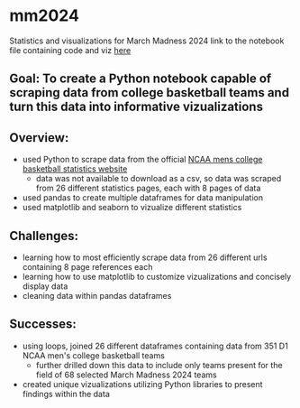# mm2024
Statistics and visualizations for March Madness 2024 link to the notebook file containing code and viz [here](https://github.com/calebs15/mm2024/blob/main/Data_Scraping.ipynb)

## Goal: To create a Python notebook capable of scraping data from college basketball teams and turn this data into informative vizualizations

## Overview:
- used Python to scrape data from the official [NCAA mens college basketball statistics website](https://www.ncaa.com/stats/basketball-men/d1/current/team/145)
  - data was not available to download as a csv, so data was scraped from 26 different statistics pages, each with 8 pages of data
- used pandas to create multiple dataframes for data manipulation
- used matplotlib and seaborn to vizualize different statistics

## Challenges:
- learning how to most efficiently scrape data from 26 different urls containing 8 page references each
- learning how to use matplotlib to customize vizualizations and concisely display data
- cleaning data within pandas dataframes

## Successes:
- using loops, joined 26 different dataframes containing data from 351 D1 NCAA men's college basketball teams
  - further drilled down this data to include only teams present for the field of 68 selected March Madness 2024 teams
- created unique vizualizations utilizing Python libraries to present findings within the data
